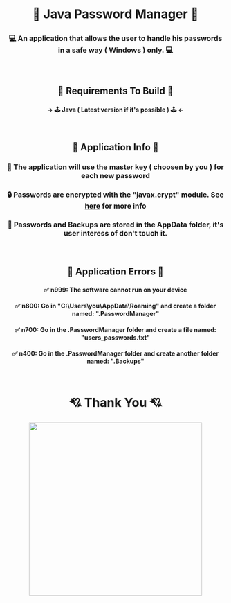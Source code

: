 # <p align="center">🔐 Java Password Manager 🔐</p>
### <p align="center"> 💻 An application that allows the user to handle his passwords in a safe way ( Windows ) only. 💻</p><br>

## <p align="center">🔨 Requirements To Build 🔨</p>
#### <p align="center">-> 🕹️ Java ( Latest version if it's possible ) 🕹️ <- </p><br>

## <p align="center">💬 Application Info 💬</p>
### <p align="center"> 💬 The application will use the master key ( choosen by you ) for each new password </p>
### <p align="center"> 🔒 Passwords are encrypted with the "javax.crypt" module. See <a href="https://jenkov.com/tutorials/java-cryptography/index.html">here</a> for more info</p>
### <p align="center"> 🔑 Passwords and Backups are stored in the AppData folder, it's user interess of don't touch it.</p><br>

## <p align="center">🚀 Application Errors 🚀</p>
#### <p align="center">✅ n999: The software cannot run on your device</p>
#### <p align="center">✅ n800: Go in "C:\Users\you\AppData\Roaming\" and create a folder named: ".PasswordManager" </p>
#### <p align="center">✅ n700: Go in the .PasswordManager folder and create a file named: "users_passwords.txt" </p>
#### <p align="center">✅ n400: Go in the .PasswordManager folder and create another folder named: ".Backups" </p><br>

# <p align="center">💘 Thank You 💘</p>
<p align="center"> <img src="https://data.whicdn.com/images/164035936/original.gif" width="400px" height="400px"></p>
